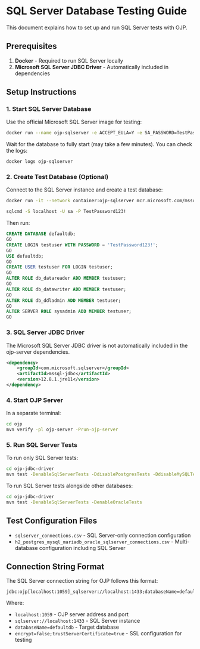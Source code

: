 # SQL Server Database Testing Guide

This document explains how to set up and run SQL Server tests with OJP.

## Prerequisites

1. **Docker** - Required to run SQL Server locally
2. **Microsoft SQL Server JDBC Driver** - Automatically included in dependencies

## Setup Instructions

### 1. Start SQL Server Database

Use the official Microsoft SQL Server image for testing:

```bash
docker run --name ojp-sqlserver -e ACCEPT_EULA=Y -e SA_PASSWORD=TestPassword123! -d -p 1433:1433 mcr.microsoft.com/mssql/server:2022-latest
```

Wait for the database to fully start (may take a few minutes). You can check the logs:

```bash
docker logs ojp-sqlserver
```

### 2. Create Test Database (Optional)

Connect to the SQL Server instance and create a test database:

```bash
docker run -it --network container:ojp-sqlserver mcr.microsoft.com/mssql-tools /bin/bash

sqlcmd -S localhost -U sa -P TestPassword123!
```

Then run:
```sql
CREATE DATABASE defaultdb;
GO
CREATE LOGIN testuser WITH PASSWORD = 'TestPassword123!';
GO
USE defaultdb;
GO
CREATE USER testuser FOR LOGIN testuser;
GO
ALTER ROLE db_datareader ADD MEMBER testuser;
GO
ALTER ROLE db_datawriter ADD MEMBER testuser;
GO
ALTER ROLE db_ddladmin ADD MEMBER testuser;
GO
ALTER SERVER ROLE sysadmin ADD MEMBER testuser;
GO
```

### 3. SQL Server JDBC Driver

The Microsoft SQL Server JDBC driver is not automatically included in the ojp-server dependencies.

```xml
<dependency>
    <groupId>com.microsoft.sqlserver</groupId>
    <artifactId>mssql-jdbc</artifactId>
    <version>12.8.1.jre11</version>
</dependency>
```

### 4. Start OJP Server

In a separate terminal:
```bash
cd ojp
mvn verify -pl ojp-server -Prun-ojp-server
```

### 5. Run SQL Server Tests

To run only SQL Server tests:

```bash
cd ojp-jdbc-driver
mvn test -DenableSqlServerTests -DdisablePostgresTests -DdisableMySQLTests -DdisableMariaDBTests
```

To run SQL Server tests alongside other databases:

```bash
cd ojp-jdbc-driver
mvn test -DenableSqlServerTests -DenableOracleTests
```

## Test Configuration Files

- `sqlserver_connections.csv` - SQL Server-only connection configuration
- `h2_postgres_mysql_mariadb_oracle_sqlserver_connections.csv` - Multi-database configuration including SQL Server

## Connection String Format

The SQL Server connection string for OJP follows this format:

```
jdbc:ojp[localhost:1059]_sqlserver://localhost:1433;databaseName=defaultdb;encrypt=false;trustServerCertificate=true
```

Where:
- `localhost:1059` - OJP server address and port
- `sqlserver://localhost:1433` - SQL Server instance
- `databaseName=defaultdb` - Target database
- `encrypt=false;trustServerCertificate=true` - SSL configuration for testing

